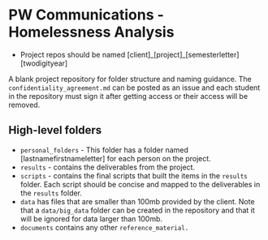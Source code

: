 # PW Communications - Homelessness Analysis

- Project repos should be named [client]\_[project]\_[semesterletter][twodigityear]

A blank project repository for folder structure and naming guidance.  The `confidentiality_agreement.md` can be posted as an issue and each student in the repository must sign it after getting access or their access will be removed.

## High-level folders

- `personal_folders` - This folder has a folder named [lastnamefirstnameletter] for each person on the project.
- `results` - contains the deliverables from the project.
- `scripts` - contains the final scripts that built the items in the `results` folder.  Each script should be concise and mapped to the deliverables in the `results` folder.
- `data` has files that are smaller than 100mb provided by the client.  Note that a `data/big_data` folder can be created in the repository and that it will be ignored for data larger than 100mb.
- `documents` contains any other `reference_material.`

